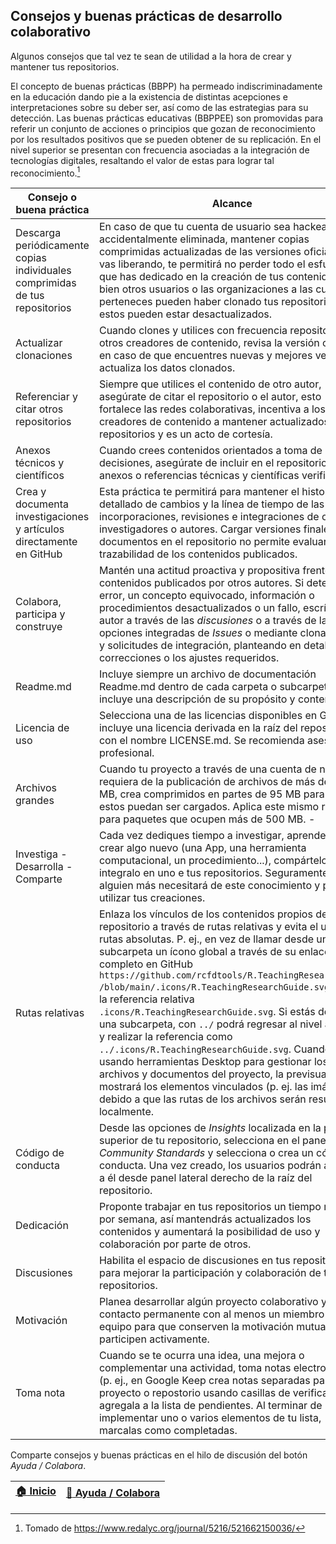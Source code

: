 ## Consejos y buenas prácticas de desarrollo colaborativo

Algunos consejos que tal vez te sean de utilidad a la hora de crear y mantener tus repositorios.

El concepto de buenas prácticas (BBPP) ha permeado indiscriminadamente en la educación dando pie a la existencia de distintas acepciones e interpretaciones sobre su deber ser, así como de las estrategias para su detección. Las buenas prácticas educativas (BBPPEE) son promovidas para referir un conjunto de acciones o principios que gozan de reconocimiento por los resultados positivos que se pueden obtener de su replicación. En el nivel superior se presentan con frecuencia asociadas a la integración de tecnologías digitales, resaltando el valor de estas para lograr tal reconocimiento.[^1] 

| Consejo o buena práctica                                                    | Alcance                                                                                                                                                                                                                                                                                                                                                                                                                                                                                                                                                                                                                                                                                                                                                                                                              | Autor                                       |
|-----------------------------------------------------------------------------|----------------------------------------------------------------------------------------------------------------------------------------------------------------------------------------------------------------------------------------------------------------------------------------------------------------------------------------------------------------------------------------------------------------------------------------------------------------------------------------------------------------------------------------------------------------------------------------------------------------------------------------------------------------------------------------------------------------------------------------------------------------------------------------------------------------------|---------------------------------------------|
| Descarga periódicamente copias individuales comprimidas de tus repositorios | En caso de que tu cuenta de usuario sea hackeada o accidentalmente eliminada, mantener copias comprimidas actualizadas de las versiones oficiales que vas liberando, te permitirá no perder todo el esfuerzo que has dedicado en la creación de tus contenidos. Si bien otros usuarios o las organizaciones a las cuales perteneces pueden haber clonado tus repositorios, estos pueden estar desactualizados.                                                                                                                                                                                                                                                                                                                                                                                                       | [rcfdtools](https://github.com/rcfdtools)   |
| Actualizar clonaciones                                                      | Cuando clones y utilices con frecuencia repositorios de otros creadores de contenido, revisa la versión oficial y en caso de que encuentres nuevas y mejores versiones, actualiza los datos clonados.                                                                                                                                                                                                                                                                                                                                                                                                                                                                                                                                                                                                                | [rcfdtools](https://github.com/rcfdtools)   |
| Referenciar y citar otros repositorios                                      | Siempre que utilices el contenido de otro autor, asegúrate de citar el repositorio o el autor, esto fortalece las redes colaborativas, incentiva a los creadores de contenido a mantener actualizados los repositorios y es un acto de cortesía.                                                                                                                                                                                                                                                                                                                                                                                                                                                                                                                                                                     | [rcfdtools](https://github.com/rcfdtools)   |
| Anexos técnicos y científicos                                               | Cuando crees contenidos orientados a toma de decisiones, asegúrate de incluir en el repositorio, anexos o referencias técnicas y científicas verificables.                                                                                                                                                                                                                                                                                                                                                                                                                                                                                                                                                                                                                                                           | [rcfdtools](https://github.com/rcfdtools)   |
| Crea y documenta investigaciones y artículos directamente en GitHub         | Esta práctica te permitirá para mantener el historial detallado de cambios y la línea de tiempo de las incorporaciones, revisiones e integraciones de otros investigadores o autores. Cargar versiones finales de documentos en el repositorio no permite evaluar la trazabilidad de los contenidos publicados.                                                                                                                                                                                                                                                                                                                                                                                                                                                                                                      | [rcfdtools](https://github.com/rcfdtools)   |
| Colabora, participa y construye                                             | Mantén una actitud proactiva y propositiva frente a los contenidos publicados por otros autores. Si detectas un error, un concepto equivocado, información o procedimientos desactualizados o un fallo, escríbele al autor a través de las _discusiones_ o a través de las opciones integradas de _Issues_ o mediante clonaciones y solicitudes de integración, planteando en detalle las correcciones o los ajustes requeridos.                                                                                                                                                                                                                                                                                                                                                                                     | [rcfdtools](https://github.com/rcfdtools)   |
| Readme.md                                                                   | Incluye siempre un archivo de documentación Readme.md dentro de cada carpeta o subcarpeta e incluye una descripción de su propósito y contenido.                                                                                                                                                                                                                                                                                                                                                                                                                                                                                                                                                                                                                                                                     | [rcfdtools](https://github.com/rcfdtools)   |
| Licencia de uso                                                             | Selecciona una de las licencias disponibles en GitHub o incluye una licencia derivada en la raíz del repositorio con el nombre LICENSE.md. Se recomienda asesoría profesional.                                                                                                                                                                                                                                                                                                                                                                                                                                                                                                                                                                                                                                       | [rcfdtools](https://github.com/rcfdtools)   |
| Archivos grandes                                                            | Cuando tu proyecto a través de una cuenta de no pago requiera de la publicación de archivos de más de 100 MB, crea comprimidos en partes de 95 MB para que estos puedan ser cargados. Aplica este mismo recurso para paquetes que ocupen más de 500 MB.                                                                                                                                             -                                                                                                                                                                                                                                                                                                                                                                                                                | [rcfdtools](https://github.com/rcfdtools)   |
| Investiga - Desarrolla - Comparte                                           | Cada vez dediques tiempo a investigar, aprender y crear algo nuevo (una App, una herramienta computacional, un procedimiento...), compártelo e integralo en uno e tus repositorios. Seguramente, alguien más necesitará de este conocimiento y podrá utilizar tus creaciones.                                                                                                                                                                                                                                                                                                                                                                                                                                                                                                                                        | [rcfdtools](https://github.com/rcfdtools)   |
| Rutas relativas                                                             | Enlaza los vínculos de los contenidos propios de tu repositorio a través de rutas relativas y evita el uso de rutas absolutas. P. ej., en vez de llamar desde una subcarpeta un ícono global a través de su enlace completo en GitHub `https://github.com/rcfdtools/R.TeachingResearchGuide /blob/main/.icons/R.TeachingResearchGuide.svg`, utiliza la referencia relativa `.icons/R.TeachingResearchGuide.svg`. Si estás dentro de una subcarpeta, con `../` podrá regresar al nivel anterior y realizar la referencia como `../.icons/R.TeachingResearchGuide.svg`. Cuando estés usando herramientas Desktop para gestionar los archivos y documentos del proyecto, la previsualización mostrará los elementos vinculados (p. ej. las imágenes) debido a que las rutas de los archivos serán resueltas localmente. | [rcfdtools](https://github.com/rcfdtools)   |
| Código de conducta                                                          | Desde las opciones de _Insights_ localizada en la parte superior de tu repositorio, selecciona en el panel lateral _Community Standards_ y selecciona o crea un código de conducta. Una vez creado, los usuarios podrán acceder a él desde panel lateral derecho de la raíz del repositorio.                                                                                                                                                                                                                                                                                                                                                                                                                                                                                                                         | [rcfdtools](https://github.com/rcfdtools)   |
| Dedicación                                                                  | Proponte trabajar en tus repositorios un tiempo mínimo por semana, así mantendrás actualizados los contenidos y aumentará la posibilidad de uso y colaboración por parte de otros.                                                                                                                                                                                                                                                                                                                                                                                                                                                                                                                                                                                                                                   | [juanrodace](https://github.com/juanrodace) |
| Discusiones                                                                 | Habilita el espacio de discusiones en tus repositorios para mejorar la participación y colaboración de tus repositorios.                                                                                                                                                                                                                                                                                                                                                                                                                                                                                                                                                                                                                                                                                             | [juanrodace](https://github.com/juanrodace) |
| Motivación                                                                  | Planea desarrollar algún proyecto colaborativo y mantén contacto permanente con al menos un miembro del equipo para que conserven la motivación mutua y así participen activamente.                                                                                                                                                                                                                                                                                                                                                                                                                                                                                                                                                                                                                                  | [juanrodace](https://github.com/juanrodace) |
| Toma nota                                                                   | Cuando se te ocurra una idea, una mejora o complementar una actividad, toma notas electronicas (p. ej., en Google Keep crea notas separadas para cada proyecto o repostorio usando casillas de verificación) y agregala a la lista de pendientes. Al terminar de implementar uno o varios elementos de tu lista, marcalas como completadas.                                                                                                                                                                                                                                                                                                                                                                                                                                                                          | [rcfdtools](https://github.com/rcfdtools)   |

Comparte consejos y buenas prácticas en el hilo de discusión del botón _Ayuda / Colabora_.

| [:house: Inicio](Readme.md) | [:beginner: Ayuda / Colabora](https://github.com/rcfdtools/R.TeachingResearchGuide/discussions/8) |
|-----------------------------|---------------------------------------------------------------------------------------------------|

[^1]: Tomado de https://www.redalyc.org/journal/5216/521662150036/